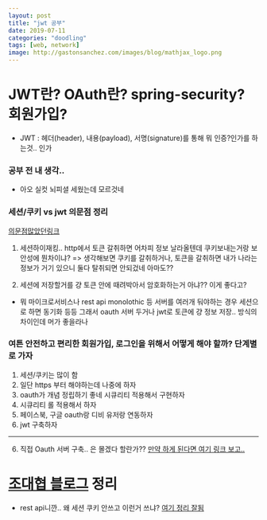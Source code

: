 ```yaml
---
layout: post
title: "jwt 공부"
date: 2019-07-11
categories: "doodling"
tags: [web, network]
image: http://gastonsanchez.com/images/blog/mathjax_logo.png
---
```

# JWT란? OAuth란? spring-security? 회원가입?
- JWT : 헤더(header), 내용(payload), 서명(signature)를 통해 뭐 인증?인가를 하는것.. 인가

### 공부 전 내 생각..
- 아오 실컷 뇌피셜 세웠는데 모르것네

### 세션/쿠키 vs jwt 의문점 정리
[의문점많았던링크](https://12bme.tistory.com/130)
1. 세션하이재킹.. http에서 토큰 갈취하면 어차피 정보 날라올텐데 쿠키보내는거랑 보안성에 뭔차이냐?
=> 생각해보면 쿠키를 갈취하거나, 토큰을 갈취하면 내가 나라는 정보가 거기 있으니 둘다 탈취되면 안되겄네 아마도??

2. 세션에 저장할거를 걍 토큰 안에 때려박아서 암호화하는거 아냐?? 이게 좋다고?
- 뭐 마이크로서비스나 rest api monolothic 등 서버를 여러개 둬야하는 경우 세션으로 하면 동기화 등등 그래서 oauth 서버 두거나 jwt로 토큰에 걍 정보 저장.. 방식의 차이인데 머가 좋을라나

### 여튼 안전하고 편리한 회원가입, 로그인을 위해서 어떻게 해야 할까? 단계별로 가자
1. 세션/쿠키는 많이 함
2. 일단 https 부터 해야하는데 나중에 하자
3. oauth가 개념 정립하기 좋네 시큐리티 적용해서 구현하자
4. 시큐리티 롤 적용해서 하자
5. 페이스북, 구글 oauth랑 디비 유저랑 연동하자
6. jwt 구축하자
----
6. 직접 Oauth 서버 구축.. 은 몰겠다 할란가??
[만약 하게 된다면 여기 링크 보고..](https://brunch.co.kr/@sbcoba/6)


# [조대협 블로그](https://bcho.tistory.com/999) 정리
- rest api니깐.. 왜 세션 쿠키 안쓰고 이런거 쓰냐? [여기 정리 잘됨](https://sanghaklee.tistory.com/47)



